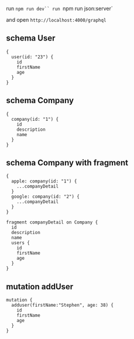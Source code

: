 run `npm run dev``
run `npm run json:server`

and open `http://localhost:4000/graphql`


## schema  User

```
{
  user(id: "23") {
    id
    firstName
    age
  }
}
```
## schema  Company

```
{
  company(id: "1") {
    id
    description
    name
  }
}
```

## schema Company with fragment

```
{
  apple: company(id: "1") {
    ...companyDetail
  }
  google: company(id: "2") {
    ...companyDetail
  }
}

fragment companyDetail on Company {
  id
  description
  name
  users {
    id
    firstName
    age
  }
}
```

## mutation addUser

```
mutation {
  adduser(firstName:"Stephen", age: 38) {
    id
    firstName
    age
  }
}
```